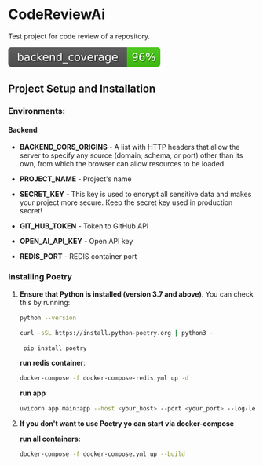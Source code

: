 # CodeReviewAi

Test project for code review of a repository.

[![Backend Coverage Status](app/coverage.svg)](app/coverage.svg)

## Project Setup and Installation
### Environments:

#### Backend

-  **BACKEND_CORS_ORIGINS** - A list with HTTP headers that allow the server to specify any source (domain, schema, or port) other than its own, from which the browser can allow resources to be loaded.

-  **PROJECT_NAME** - Project's name

-  **SECRET_KEY** - This key is used to encrypt all sensitive data and makes your project more secure. Кeep the secret key used in production secret!

-  **GIT_HUB_TOKEN** - Token to GitHub API

-  **OPEN_AI_API_KEY** - Open API key
-  **REDIS_PORT** - REDIS container port

### Installing Poetry

1. **Ensure that Python is installed (version 3.7 and above)**. You can check this by running:
   ```bash
   python --version
    ```
    ```bash
   curl -sSL https://install.python-poetry.org | python3 -
    ```
   ```bash
    pip install poetry
    ```
   
    **run redis container**:
    ```bash
   docker-compose -f docker-compose-redis.yml up -d
    ```
   **run app**
   ```bash
   uvicorn app.main:app --host <your_host> --port <your_port> --log-level info 
   ```
2. **If you don't want to use Poetry yo can start via docker-compose**
    
   **run all containers:**
    ```bash
   docker-compose -f docker-compose.yml up --build
    ```